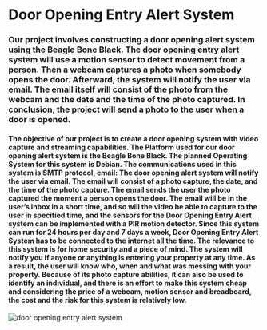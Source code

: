 # Door Opening Entry Alert System
### Our project involves constructing a door opening alert system using the Beagle Bone Black. The door opening entry alert system will use a motion sensor to detect movement from a person. Then a webcam captures a photo when somebody opens the door. Afterward, the system will notify the user via email. The email itself will consist of the photo from the webcam and the date and the time of the photo captured. In conclusion, the project will send a photo to the user when a door is opened.

#### The objective of our project is to create a door opening system with video capture and streaming capabilities. The Platform used for our door opening alert system is the Beagle Bone Black. The planned Operating System for this system is Debian. The communications used in this system is SMTP protocol, email: The door opening alert system will notify the user via email. The email will consist of a photo capture, the date, and the time of the photo capture. The email sends the user the photo captured the moment a person opens the door. The email will be in the user’s inbox in a short time, and so will the video be able to capture to the user in specified time, and the sensors for the Door Opening Entry Alert system can be implemented with a PIR motion detector. Since this system can run for 24 hours per day and 7 days a week, Door Opening Entry Alert System has to be connected to the internet all the time. The relevance to this system is for home security and a piece of mind. The system will notify you if anyone or anything is entering your property at any time. As a result, the user will know who, when and what was messing with your property. Because of its photo capture abilities, it can also be used to identify an individual, and there is an effort to make this system cheap and considering the price of a webcam, motion sensor and breadboard, the cost and the risk for this system is relatively low.

![door opening entry alert system](https://cloud.githubusercontent.com/assets/18175994/22916827/fded84a2-f24e-11e6-9987-322dd539ce31.jpg)
